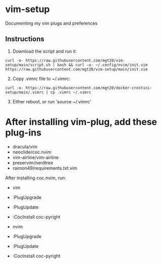 # vim-setup

Documenting my vim plugs and preferences

## Instructions

1. Download the script and run it:

```
curl -o- https://raw.githubusercontent.com/mgt20/vim-setup/main/script.sh | bash && curl -o- ~/.config/nvim/init.vim https://raw.githubusercontent.com/mgt20/vim-setup/main/init.vim 
```

2. Copy .vimrc file to ~/.vimrc:

```
curl -o- https://raw.githubusercontent.com/mgt20/docker-crostini-setup/main/.vimrc | cp .vimrc ~/.vimrc
```

3. Either reboot, or run 'source ~/.vimrc'

# After installing vim-plug, add these plug-ins

- dracula/vim
- neoclide/coc.nvim
- vim-airline/vim-airline
- preservim/nerdtree
- raimon49/requirements.txt.vim

After installing coc.nvim, run:
- vim
- :PlugUpgrade
- :PlugUpdate
- :CocInstall coc-pyright

- nvim
- :PlugUpgrade
- :PlugUpdate
- :CocInstall coc-pyright


